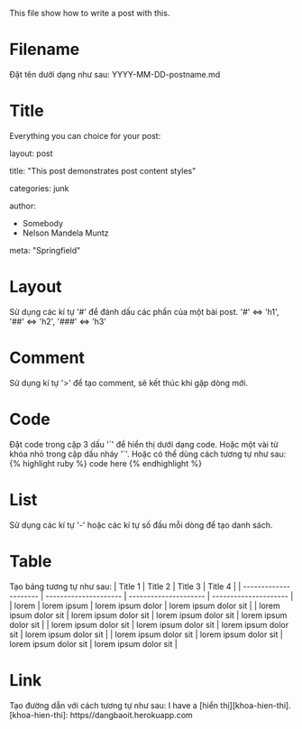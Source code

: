 This file show how to write a post with this.

# Filename

Đặt tên dưới dạng như sau: YYYY-MM-DD-postname.md

# Title

Everything you can choice for your post:

layout: post

title: "This post demonstrates post content styles"

categories: junk

author:

- Somebody
- Nelson Mandela Muntz

meta: "Springfield"

# Layout

Sử dụng các kí tự '#' để đánh dấu các phần của một bài post. '#' <=> 'h1', '##' <=> 'h2', '###' <=> 'h3'

# Comment

Sử dụng kí tự '>' để tạo comment, sẽ kết thúc khi gặp dòng mới.

# Code

Đặt code trong cặp 3 dấu '\`' để hiển thị dưới dạng code. Hoặc một vài từ khóa nhỏ trong cặp dấu nháy '\`'.
Hoặc có thể dùng cách tương tự như sau:
{% highlight ruby %}
code here
{% endhighlight %}

# List

Sử dụng các kí tự '-' hoặc các kí tự số đầu mỗi dòng để tạo danh sách.

# Table

Tạo bảng tương tự như sau:
| Title 1 | Title 2 | Title 3 | Title 4 |
| --------------------- | --------------------- | --------------------- | --------------------- |
| lorem | lorem ipsum | lorem ipsum dolor | lorem ipsum dolor sit |
| lorem ipsum dolor sit | lorem ipsum dolor sit | lorem ipsum dolor sit | lorem ipsum dolor sit |
| lorem ipsum dolor sit | lorem ipsum dolor sit | lorem ipsum dolor sit | lorem ipsum dolor sit |
| lorem ipsum dolor sit | lorem ipsum dolor sit | lorem ipsum dolor sit | lorem ipsum dolor sit |

# Link

Tạo đường dẫn với cách tương tự như sau:
I have a [hiển thị][khoa-hien-thi].
[khoa-hien-thi]: https//dangbaoit.herokuapp.com
